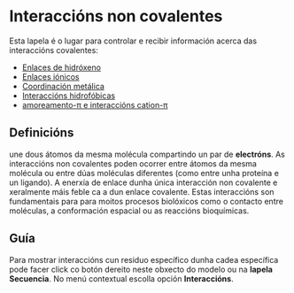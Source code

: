 # Interaccións non covalentes
Esta lapela é o lugar para controlar e recibir información acerca das interaccións covalentes:
* [Enlaces de hidróxeno](contacts-hbond)
* [Enlaces iónicos](contacts-saltbridge)
* [Coordinación metálica](contacts-metal)
* [Interaccións hidrofóbicas](contacts-hydrophobic)
* [amoreamento-π e interaccións cation-π](contacts-pi)

## Definicións
une dous átomos da mesma molécula compartindo un par de **electróns**. As interaccións non covalentes poden ocorrer entre átomos da mesma molécula ou entre dúas moléculas diferentes (como entre unha proteína e un ligando). A enerxía de enlace dunha única interacción non covalente e xeralmente máis feble ca a dun enlace covalente. Estas interaccións son fundamentais para para moitos procesos biolóxicos como o contacto entre moléculas, a conformación espacial ou as reaccións bioquímicas.

## Guía
Para mostrar interaccións cun residuo específico dunha cadea específica pode facer click co botón dereito neste obxecto do modelo ou na **lapela Secuencia**. No menú contextual escolla opción **Interaccións**.
